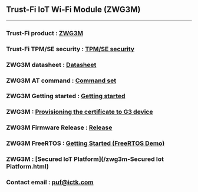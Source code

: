 ## Trust-Fi IoT Wi-Fi Module (ZWG3M)
---

### Trust-Fi product : [ZWG3M](/zwg3m-module.html)

### Trust-Fi TPM/SE security : [TPM/SE security](/TrustFi-security.html)

### ZWG3M  datasheet : [Datasheet](/files/ZWG3M-Datasheet-v1.0.pdf)

### ZWG3M  AT command : [Command set](/files/ZWG3M-ATcommand-v1.0.pdf)

### ZWG3M Getting started : [Getting started](/zwg3m-GettingStarted.html)

### ZWG3M  : [Provisioning the certificate to G3 device](/zwg3m-Certificate.html)

### ZWG3M Firmware Release : [Release](/Firmware-release.md)

### ZWG3M FreeRTOS : [Getting Started (FreeRTOS Demo)](/zwg3m-GettingStarted-FreeRTOS-Demo.html)

### ZWG3M  : [Secured IoT Platform](/zwg3m-Secured Iot Platform.html)

### Contact email : [puf@ictk.com](http://ictk.com/contactUs/)

